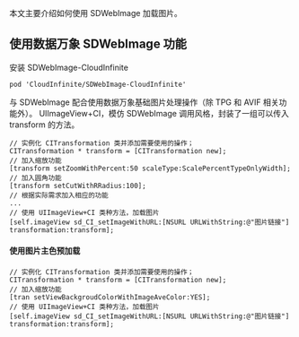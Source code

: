 本文主要介绍如何使用 SDWebImage 加载图片。

## 使用数据万象 SDWebImage 功能
安装 SDWebImage-CloudInfinite
```
pod 'CloudInfinite/SDWebImage-CloudInfinite'
```

与 SDWebImage 配合使用数据万象基础图片处理操作（除 TPG 和 AVIF 相关功能外）。
UIImageView+CI，模仿 SDWebImage 调用风格，封装了一组可以传入 transform 的方法。
```
// 实例化 CITransformation 类并添加需要使用的操作；
CITransformation * transform = [CITransformation new];
// 加入缩放功能
[transform setZoomWithPercent:50 scaleType:ScalePercentTypeOnlyWidth];
// 加入圆角功能
[transform setCutWithRRadius:100];
// 根据实际需求加入相应的功能
...
// 使用 UIImageView+CI 类种方法，加载图片
[self.imageView sd_CI_setImageWithURL:[NSURL URLWithString:@"图片链接"] transformation:transform];
```

#### 使用图片主色预加载
```
// 实例化 CITransformation 类并添加需要使用的操作；
CITransformation * transform = [CITransformation new];
// 加入缩放功能
[tran setViewBackgroudColorWithImageAveColor:YES];
// 使用 UIImageView+CI 类种方法，加载图片
[self.imageView sd_CI_setImageWithURL:[NSURL URLWithString:@"图片链接"] transformation:transform];
```